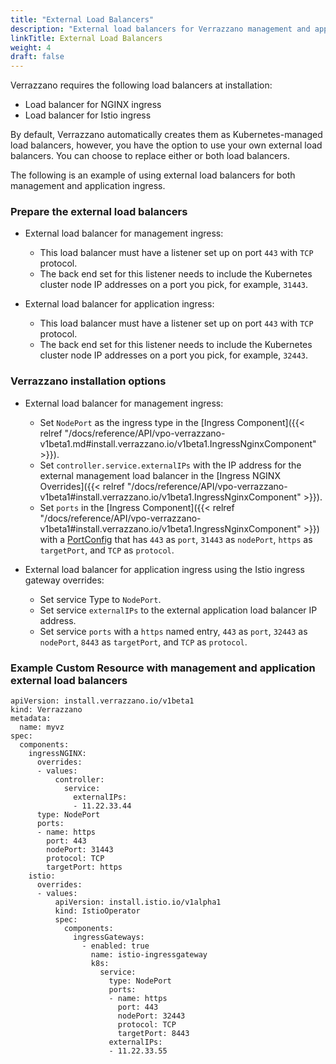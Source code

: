 ```yaml
---
title: "External Load Balancers"
description: "External load balancers for Verrazzano management and application endpoints"
linkTitle: External Load Balancers
weight: 4
draft: false
---
```


Verrazzano requires the following load balancers at installation:
* Load balancer for NGINX ingress
* Load balancer for Istio ingress

By default, Verrazzano automatically creates them as Kubernetes-managed load balancers, however,
you have the option to use your own external load balancers. You can choose to replace either or both load balancers.

The following is an example of using external load balancers for both management and application ingress.

### Prepare the external load balancers  

* External load balancer for management ingress:

  - This load balancer must have a listener set up on port `443` with `TCP` protocol.
  - The back end set for this listener needs to include the Kubernetes cluster node IP addresses on a port you pick, for example, `31443`.

* External load balancer for application ingress:

  - This load balancer must have a listener set up on port `443` with `TCP` protocol.
  - The back end set for this listener needs to include the Kubernetes cluster node IP addresses on a port you pick, for example, `32443`.

### Verrazzano installation options

* External load balancer for management ingress:

  - Set `NodePort` as the ingress type in the [Ingress Component]({{< relref "/docs/reference/API/vpo-verrazzano-v1beta1.md#install.verrazzano.io/v1beta1.IngressNginxComponent" >}}).
  - Set `controller.service.externalIPs` with the IP address for the external management load balancer in the [Ingress NGINX Overrides]({{< relref "/docs/reference/API/vpo-verrazzano-v1beta1#install.verrazzano.io/v1beta1.IngressNginxComponent" >}}).
  - Set `ports` in the [Ingress Component]({{< relref "/docs/reference/API/vpo-verrazzano-v1beta1#install.verrazzano.io/v1beta1.IngressNginxComponent" >}}) with a [PortConfig](https://kubernetes.io/docs/reference/generated/kubernetes-api/v1.24/#serviceport-v1-core) that has `443` as `port`, `31443` as `nodePort`, `https` as `targetPort`, and `TCP` as `protocol`.

* External load balancer for application ingress using the Istio ingress gateway overrides:

  - Set service Type to `NodePort`.
  - Set service `externalIPs` to the external application load balancer IP address.
  - Set service `ports` with a `https` named entry, `443` as `port`, `32443` as `nodePort`, `8443` as `targetPort`, and `TCP` as `protocol`.

### Example Custom Resource with management and application external load balancers

```
apiVersion: install.verrazzano.io/v1beta1
kind: Verrazzano
metadata:
  name: myvz
spec:
  components:
    ingressNGINX:
      overrides:
      - values:
          controller:
            service:
              externalIPs:
              - 11.22.33.44
      type: NodePort
      ports:
      - name: https
        port: 443
        nodePort: 31443
        protocol: TCP
        targetPort: https
    istio:
      overrides:
      - values:
          apiVersion: install.istio.io/v1alpha1
          kind: IstioOperator
          spec:
            components:
              ingressGateways:
                - enabled: true
                  name: istio-ingressgateway
                  k8s:
                    service:
                      type: NodePort
                      ports:
                      - name: https
                        port: 443
                        nodePort: 32443
                        protocol: TCP
                        targetPort: 8443
                      externalIPs:
                      - 11.22.33.55
```
